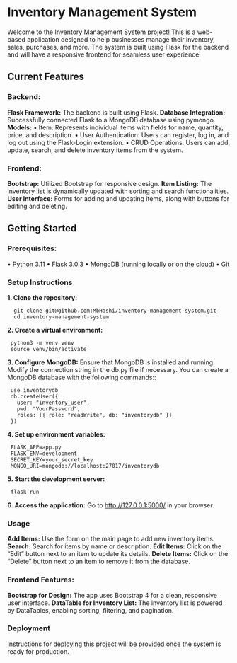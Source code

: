 # Inventory Management System

Welcome to the Inventory Management System project! This is a web-based application designed to help businesses manage their inventory, sales, purchases, and more. The system is built using Flask for the backend and will have a responsive frontend for seamless user experience.

## Current Features

### Backend:
**Flask Framework:** The backend is built using Flask.
**Database Integration:** Successfully connected Flask to a MongoDB database using pymongo.
**Models:**
	•	Item: Represents individual items with fields for name, quantity, price, and description.
	•	User Authentication: Users can register, log in, and log out using the Flask-Login extension.
	•	CRUD Operations: Users can add, update, search, and delete inventory items from the system.

### Frontend:
**Bootstrap:** Utilized Bootstrap for responsive design.
**Item Listing:** The inventory list is dynamically updated with sorting and search functionalities.
**User Interface:** Forms for adding and updating items, along with buttons for editing and deleting.


## Getting Started

### Prerequisites:
• Python 3.11
• Flask 3.0.3
• MongoDB (running locally or on the cloud)
• Git 

### Setup Instructions
   **1.	Clone the repository:**
  ``` 
    git clone git@github.com:MbHashi/inventory-management-system.git
    cd inventory-management-system
  ```

   **2. Create a virtual environment:**
   ```
    python3 -m venv venv
    source venv/bin/activate
   ```


   **3.	Configure MongoDB:**
      Ensure that MongoDB is installed and running. Modify the connection string in the db.py file if necessary.
      You can create a MongoDB database with the following commands::
   ```
    use inventorydb
    db.createUser({
      user: "inventory_user",
      pwd: "YourPassword",
      roles: [{ role: "readWrite", db: "inventorydb" }]
    })
   ```


   **4.	Set up environment variables:**
   ```
    FLASK_APP=app.py
    FLASK_ENV=development
    SECRET_KEY=your_secret_key
    MONGO_URI=mongodb://localhost:27017/inventorydb
   ```


  **5. Start the development server:**
   ```
    flask run
   ```

  **6. Access the application:**
  Go to http://127.0.0.1:5000/ in your browser.

### Usage
  **Add Items:** Use the form on the main page to add new inventory items.
	**Search:** Search for items by name or description.
	**Edit Items:** Click on the “Edit” button next to an item to update its details.
	**Delete Items:** Click on the “Delete” button next to an item to remove it from the database.

### Frontend Features:
  **Bootstrap for Design:** The app uses Bootstrap 4 for a clean, responsive user interface.
	**DataTable for Inventory List:** The inventory list is powered by DataTables, enabling sorting, filtering, and pagination.

### Deployment

Instructions for deploying this project will be provided once the system is ready for production.




